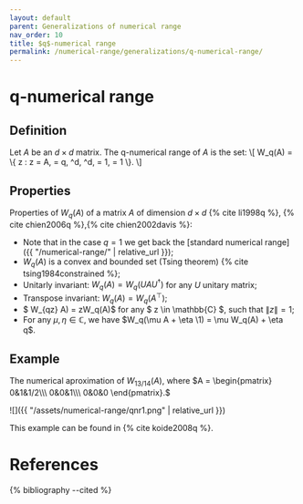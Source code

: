 ```yaml
---
layout: default
parent: Generalizations of numerical range
nav_order: 10
title: $q$-numerical range
permalink: /numerical-range/generalizations/q-numerical-range/
---
```

# q-numerical range

## Definition

Let $A$ be an $d \times d$ matrix. The q-numerical range of $A$ is the
set: \\\[ W\_q(A) = \\{ z : z = A,  = q,  ^d,  ^d,  = 1,  = 1 \\}. \\\]

## Properties

Properties of $W_q(A)$ of a matrix $A$ of dimension $d \times d$
{% cite li1998q %}, {% cite chien2006q %},{% cite chien2002davis %}:

 - Note that in the case $q=1$ we get back the [standard numerical range]({{
   "/numerical-range/" | relative_url }});
 - $W_q(A)$ is a convex and bounded set (Tsing theorem) {% cite tsing1984constrained %};
 - Unitarly invariant: $W_q(A) = W_q(UAU^\dagger)$ for any $U$ unitary matrix;
 - Transpose invariant: $W_q(A) = W_q(A^\top)$;
 - $ W_{qz} A) = zW_q(A)$ for any $ z \in \mathbb{C} $, such that $\|z\|=1$;
 - For any $\mu, \eta \in \mathbb{C}$, we have $W_q(\mu A + \eta \1) = \mu W_q(A) + \eta q$.

## Example

The numerical aproximation of $W_{13/14}(A)$, where $A =
\begin{pmatrix} 0&1&1/2\\\ 0&0&1\\\ 0&0&0 \end{pmatrix}.$

![]({{ "/assets/numerical-range/qnr1.png" | relative_url }})

This example can be found in {% cite koide2008q %}.

# References

{% bibliography --cited %}
